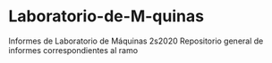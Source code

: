 # Laboratorio-de-M-quinas
Informes de Laboratorio de Máquinas 2s2020
Repositorio general de informes correspondientes al ramo
